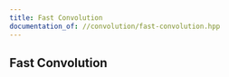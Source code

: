 ```yaml
---
title: Fast Convolution
documentation_of: //convolution/fast-convolution.hpp
---
```


## Fast Convolution
